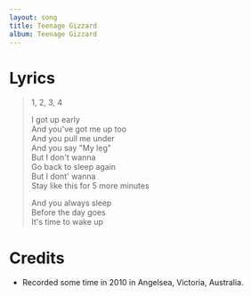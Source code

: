 ```yaml
---
layout: song
title: Teenage Gizzard
album: Teenage Gizzard
---
```


# Lyrics

> 1, 2, 3, 4  
>  
> I got up early  
> And you've got me up too  
> And you pull me under  
> And you say "My leg"  
> But I don't wanna  
> Go back to sleep again  
> But I dont' wanna  
> Stay like this for 5 more minutes  
>  
> And you always sleep  
> Before the day goes  
> It's time to wake up  

# Credits

* Recorded some time in 2010 in Angelsea, Victoria, Australia.  

